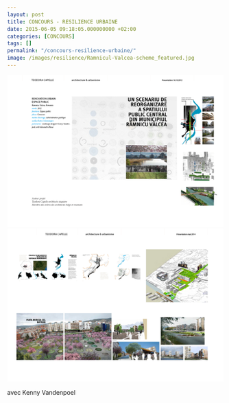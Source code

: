 ```yaml
---
layout: post
title: CONCOURS - RESILIENCE URBAINE
date: 2015-06-05 09:18:05.000000000 +02:00
categories: [CONCOURS]
tags: []
permalink: "/concours-resilience-urbaine/"
image: /images/resilience/Ramnicul-Valcea-scheme_featured.jpg
---
```

![](/images/resilience/resilience-urbaine_2014-BOOK_MR24.png)
![](/images/resilience/resilience-urbaine_2014-BOOK_MR25.png)
<p>avec Kenny Vandenpoel</p>
